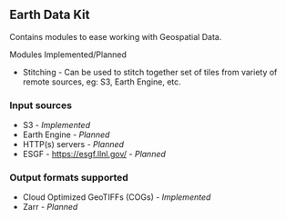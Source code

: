 ## Earth Data Kit

Contains modules to ease working with Geospatial Data.



Modules Implemented/Planned

* Stitching - Can be used to stitch together set of tiles from variety of remote sources, eg: S3, Earth Engine, etc.



### Input sources

* S3 - *Implemented*
* Earth Engine - *Planned*
* HTTP(s) servers - *Planned*
* ESGF - https://esgf.llnl.gov/ - *Planned*



### Output formats supported

* Cloud Optimized GeoTIFFs (COGs) - *Implemented*
* Zarr - *Planned*
